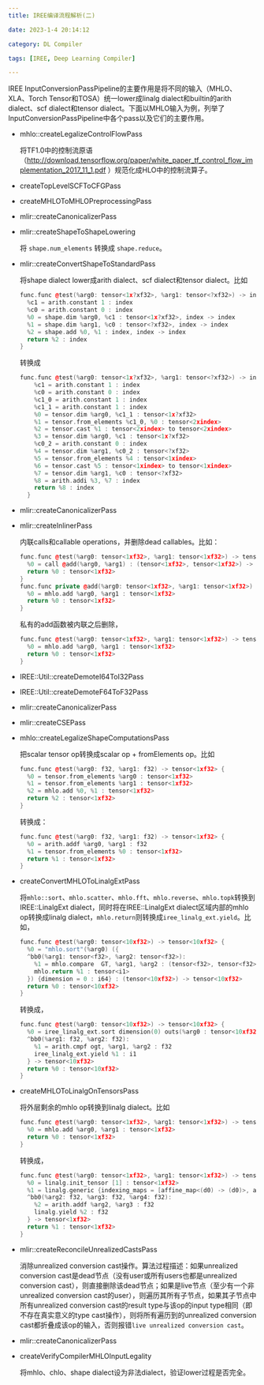 ```yaml
---
title: IREE编译流程解析(二)

date: 2023-1-4 20:14:12

category: DL Compiler

tags: [IREE, Deep Learning Compiler]

---
```


IREE InputConversionPassPipeline的主要作用是将不同的输入（MHLO、XLA、Torch Tensor和TOSA）统一lower成linalg dialect和builtin的arith dialect、scf dialect和tensor dialect。下面以MHLO输入为例，列举了InputConversionPassPipeline中各个pass以及它们的主要作用。

<!-- more -->

- mhlo::createLegalizeControlFlowPass

  将TF1.0中的控制流原语（http://download.tensorflow.org/paper/white_paper_tf_control_flow_implementation_2017_11_1.pdf ）规范化成HLO中的控制流算子。

- createTopLevelSCFToCFGPass

- createMHLOToMHLOPreprocessingPass

- mlir::createCanonicalizerPass

- mlir::createShapeToShapeLowering

  将 `shape.num_elements` 转换成 `shape.reduce`。

- mlir::createConvertShapeToStandardPass

  将shape dialect lower成arith dialect、scf dialect和tensor dialect。比如

  ```c++
  func.func @test(%arg0: tensor<1x?xf32>, %arg1: tensor<?xf32>) -> index {
    %c1 = arith.constant 1 : index
    %c0 = arith.constant 0 : index
    %0 = shape.dim %arg0, %c1 : tensor<1x?xf32>, index -> index
    %1 = shape.dim %arg1, %c0 : tensor<?xf32>, index -> index
    %2 = shape.add %0, %1 : index, index -> index
    return %2 : index
  }
  ```

  转换成

  ```c++
  func.func @test(%arg0: tensor<1x?xf32>, %arg1: tensor<?xf32>) -> index {
      %c1 = arith.constant 1 : index
      %c0 = arith.constant 0 : index
      %c1_0 = arith.constant 1 : index
      %c1_1 = arith.constant 1 : index
      %0 = tensor.dim %arg0, %c1_1 : tensor<1x?xf32>
      %1 = tensor.from_elements %c1_0, %0 : tensor<2xindex>
      %2 = tensor.cast %1 : tensor<2xindex> to tensor<2xindex>
      %3 = tensor.dim %arg0, %c1 : tensor<1x?xf32>
      %c0_2 = arith.constant 0 : index
      %4 = tensor.dim %arg1, %c0_2 : tensor<?xf32>
      %5 = tensor.from_elements %4 : tensor<1xindex>
      %6 = tensor.cast %5 : tensor<1xindex> to tensor<1xindex>
      %7 = tensor.dim %arg1, %c0 : tensor<?xf32>
      %8 = arith.addi %3, %7 : index
      return %8 : index
    }
  ```

- mlir::createCanonicalizerPass

- mlir::createInlinerPass

  内联calls和callable operations，并删除dead callables。比如：

  ```c++
  func.func @test(%arg0: tensor<1xf32>, %arg1: tensor<1xf32>) -> tensor<1xf32> {
    %0 = call @add(%arg0, %arg1) : (tensor<1xf32>, tensor<1xf32>) -> tensor<1xf32>
    return %0 : tensor<1xf32>
  }
  func.func private @add(%arg0: tensor<1xf32>, %arg1: tensor<1xf32>) -> tensor<1xf32> {
    %0 = mhlo.add %arg0, %arg1 : tensor<1xf32>
    return %0 : tensor<1xf32>
  }
  ```

  私有的add函数被内联之后删除，

  ```c++
  func.func @test(%arg0: tensor<1xf32>, %arg1: tensor<1xf32>) -> tensor<1xf32> {
    %0 = mhlo.add %arg0, %arg1 : tensor<1xf32>
    return %0 : tensor<1xf32>
  }
  ```

- IREE::Util::createDemoteI64ToI32Pass

- IREE::Util::createDemoteF64ToF32Pass

- mlir::createCanonicalizerPass

- mlir::createCSEPass

- mhlo::createLegalizeShapeComputationsPass

  把scalar tensor op转换成scalar op + fromElements op。比如

  ```c++
  func.func @test(%arg0: f32, %arg1: f32) -> tensor<1xf32> {
    %0 = tensor.from_elements %arg0 : tensor<1xf32>
    %1 = tensor.from_elements %arg1 : tensor<1xf32>
    %2 = mhlo.add %0, %1 : tensor<1xf32>
    return %2 : tensor<1xf32>
  }
  ```

  转换成：

  ```c++
  func.func @test(%arg0: f32, %arg1: f32) -> tensor<1xf32> {
    %0 = arith.addf %arg0, %arg1 : f32
    %1 = tensor.from_elements %0 : tensor<1xf32>
    return %1 : tensor<1xf32>
  }
  ```

- createConvertMHLOToLinalgExtPass

  将`mhlo::sort`、`mhlo.scatter`、`mhlo.fft`、`mhlo.reverse`、`mhlo.topk`转换到IREE::LinalgExt dialect，同时将在IREE::LinalgExt dialect区域内部的mhlo op转换成linalg dialect，`mhlo.return`则转换成`iree_linalg_ext.yield`。比如，

  ```c++
  func.func @test(%arg0: tensor<10xf32>) -> tensor<10xf32> {
    %0 = "mhlo.sort"(%arg0) ({
    ^bb0(%arg1: tensor<f32>, %arg2: tensor<f32>):
      %1 = mhlo.compare  GT, %arg1, %arg2 : (tensor<f32>, tensor<f32>) -> tensor<i1>
      mhlo.return %1 : tensor<i1>
    }) {dimension = 0 : i64} : (tensor<10xf32>) -> tensor<10xf32>
    return %0 : tensor<10xf32>
  }
  ```

  转换成，

  ```c++
  func.func @test(%arg0: tensor<10xf32>) -> tensor<10xf32> {
    %0 = iree_linalg_ext.sort dimension(0) outs(%arg0 : tensor<10xf32>) {
    ^bb0(%arg1: f32, %arg2: f32):
      %1 = arith.cmpf ogt, %arg1, %arg2 : f32
      iree_linalg_ext.yield %1 : i1
    } -> tensor<10xf32>
    return %0 : tensor<10xf32>
  }
  ```

- createMHLOToLinalgOnTensorsPass

  将外层剩余的mhlo op转换到linalg dialect。比如

  ```c++
  func.func @test(%arg0: tensor<1xf32>, %arg1: tensor<1xf32>) -> tensor<1xf32> {
    %0 = mhlo.add %arg0, %arg1 : tensor<1xf32>
    return %0 : tensor<1xf32>
  }
  ```

  转换成，

  ```c++
  func.func @test(%arg0: tensor<1xf32>, %arg1: tensor<1xf32>) -> tensor<1xf32> {
    %0 = linalg.init_tensor [1] : tensor<1xf32>
    %1 = linalg.generic {indexing_maps = [affine_map<(d0) -> (d0)>, affine_map<(d0) -> (d0)>, affine_map<(d0) -> (d0)>], iterator_types = ["parallel"]} ins(%arg0, %arg1 : tensor<1xf32>, tensor<1xf32>) outs(%0 : tensor<1xf32>) {
    ^bb0(%arg2: f32, %arg3: f32, %arg4: f32):
      %2 = arith.addf %arg2, %arg3 : f32
      linalg.yield %2 : f32
    } -> tensor<1xf32>
    return %1 : tensor<1xf32>
  }
  ```

- mlir::createReconcileUnrealizedCastsPass

  消除unrealized conversion cast操作。算法过程描述：如果unrealized conversion cast是dead节点（没有user或所有users也都是unrealized conversion cast），则直接删除该dead节点；如果是live节点（至少有一个非unrealized conversion cast的user），则遍历其所有子节点，如果其子节点中所有unrealized conversion cast的result type与该op的input type相同（即不存在真实意义的type cast操作），则将所有遍历到的unrealized conversion cast都折叠成该op的输入，否则报错`live unrealized conversion cast`。

- mlir::createCanonicalizerPass

- createVerifyCompilerMHLOInputLegality

  将mhlo、chlo、shape dialect设为非法dialect，验证lower过程是否完全。
